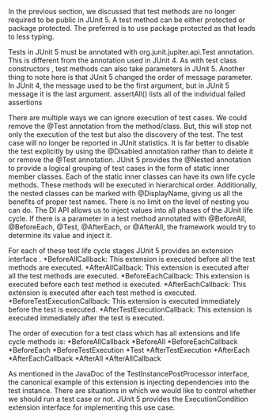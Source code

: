 In the previous section, we discussed that test methods are no longer required to be public in JUnit 5. A test method can be either protected or package protected. The preferred is to use package protected as that leads to less typing.

Tests in JUnit 5 must be annotated with org.junit.jupiter.api.Test annotation. This is different from the annotation used in JUnit 4.
As with test class constructors , test methods can also take parameters in JUnit 5.
Another thing to note here is that JUnit 5 changed the order of message parameter. In JUnit 4, the message used to be the first argument, but in JUnit 5 message it is the last argument. 
assertAll() lists all of the individual failed assertions

There are multiple ways we can ignore execution of test cases. We could remove the @Test annotation from the method/class. But, this will stop not only the execution of the test but also the discovery of the test. The test case will no longer be reported in JUnit statistics. It is far better to disable the test explicitly by using the @Disabled annotation rather than to delete it or remove the @Test annotation.
JUnit 5 provides the @Nested annotation to provide a logical grouping of test cases in the form of static inner member classes. Each of the static inner classes can have its own life cycle methods. These methods will be executed in hierarchical order. Additionally, the nested classes can be marked with @DisplayName, giving us all the benefits of proper test names. There is no limit on the level of nesting you can do.
The DI API allows us to inject values into all phases of the JUnit life cycle. If there is a parameter in a test method annotated with @BeforeAll, @BeforeEach, @Test, @AfterEach, or @AfterAll, the framework would try to determine its value and inject it.

For each of these test life cycle stages JUnit 5 provides an extension interface .
*BeforeAllCallback: This extension is executed before all the test methods are executed.
*AfterAllCallback: This extension is executed after all the test methods are executed.
*BeforeEachCallback: This extension is executed before each test method is executed.
*AfterEachCallback: This extension is executed after each test method is executed.
*BeforeTestExecutionCallback: This extension is executed immediately before the test is executed.
*AfterTestExecutionCallback: This extension is executed immediately after the test is executed.

The order of execution for a test class which has all extensions and life cycle methods is:
*BeforeAllCallback
*BeforeAll
*BeforeEachCallback
*BeforeEach
*BeforeTestExecution
*Test
*AfterTestExecution
*AfterEach
*AfterEachCallback
*AfterAll
*AfterAllCallback 

As mentioned in the JavaDoc of the TestInstancePostProcessor interface, the canonical example of this extension is injecting dependencies into the test instance.
There are situations in which we would like to control whether we should run a test case or not. JUnit 5 provides the ExecutionCondition extension interface for implementing this use case.
